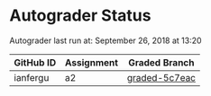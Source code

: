 # Autograder Status
Autograder last run at: September 26, 2018 at 13:20

| GitHub ID | Assignment | Graded Branch |
|-----------|------------|---------------|
| ianfergu | a2 | [graded-5c7eac](https://github.com/Fall2018COMP401-001/a2-ianfergu/tree/graded-5c7eac) | 
